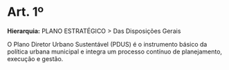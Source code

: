 # Art. 1º

**Hierarquia:** PLANO ESTRATÉGICO > Das Disposições Gerais

O Plano Diretor Urbano Sustentável (PDUS) é o instrumento básico da política urbana municipal e integra um processo contínuo de planejamento, execução e gestão.






